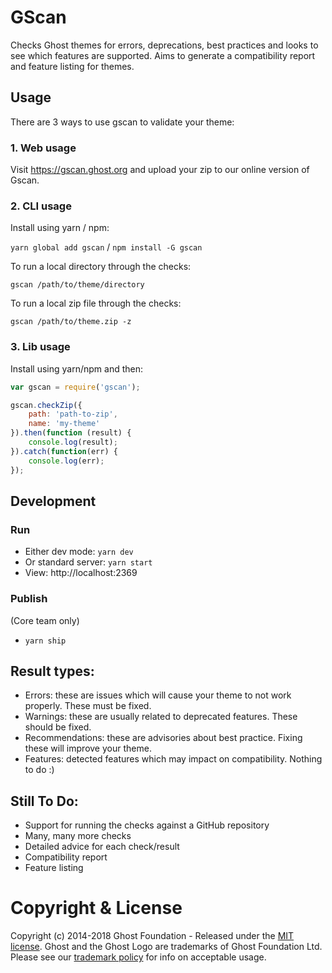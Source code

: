 # GScan

Checks Ghost themes for errors, deprecations, best practices and looks to see which features are supported. 
Aims to generate a compatibility report and feature listing for themes.

## Usage

There are 3 ways to use gscan to validate your theme:

### 1. Web usage

Visit https://gscan.ghost.org and upload your zip to our online version of Gscan.

### 2. CLI usage

Install using yarn / npm:

`yarn global add gscan` /  `npm install -G gscan`

To run a local directory through the checks:

`gscan /path/to/theme/directory`

To run a local zip file through the checks:

`gscan /path/to/theme.zip -z`

### 3. Lib usage

Install using yarn/npm and then:

```js
var gscan = require('gscan');

gscan.checkZip({
    path: 'path-to-zip',
    name: 'my-theme'
}).then(function (result) {
    console.log(result);
}).catch(function(err) {
    console.log(err);
});
```

## Development

### Run

- Either dev mode: `yarn dev`
- Or standard server: `yarn start`
- View: http://localhost:2369

### Publish

(Core team only)

- `yarn ship`

## Result types:

- Errors: these are issues which will cause your theme to not work properly. These must be fixed.
- Warnings: these are usually related to deprecated features. These should be fixed.
- Recommendations: these are advisories about best practice. Fixing these will improve your theme.
- Features: detected features which may impact on compatibility. Nothing to do :)

## Still To Do:

- Support for running the checks against a GitHub repository
- Many, many more checks
- Detailed advice for each check/result
- Compatibility report
- Feature listing

# Copyright & License

Copyright (c) 2014-2018 Ghost Foundation - Released under the [MIT license](LICENSE). Ghost and the Ghost Logo are trademarks of Ghost Foundation Ltd. Please see our [trademark policy](https://ghost.org/trademark/) for info on acceptable usage.
